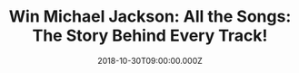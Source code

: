 ---
campaign-uuid: "c-cd0e0692-a8aa-4503-96a6-6b4ca5e7c1ef"
type: "Competition"
category: "Gifts"
date: "2018-10-30T09:00:00.000Z"
end-date: "2018-11-30T23:59:00.000Z"
disable-form: false
is_promoted: false
has_entry_page: true
title: "Win Michael Jackson: All the Songs: The Story Behind Every Track!"
competition-description: "<p>If you’re a MJ fan you would like to know the full story\
  \ of every single song that Michael Jackson recorded and released during his long\
  \ and remarkable solo career! We are giving away a copy of Michael Jackson: All\
  \ the Songs: The Story Behind Every Track book with fascinating stories and detailed\
  \ information on every track from the King of Pop!</p>\r\n<p>Click below for a chance\
  \ to win!</p>"
hero-header: "Win Michael Jackson: All the Songs: The Story Behind Every Track!"
terms-confirmation: "N/A"
banner-img: "https://assets.expresslyapp.com/asset-261bf418-62d9-4a6c-8a92-eaa7f41cfa6e.jpg"
logo-left-href: "http://club.expressly.io"
logo-left-image: "https://assets.expresslyapp.com/asset-5e2d1ad4-99ba-4c45-8deb-5f265abdc839.jpg"
logo-left-title: "Expressly Club"
bg-image-hero: "https://assets.expresslyapp.com/asset-39b52428-6e02-4645-95e9-cbfc2b999a57.jpg"
bg-image-first: "https://assets.expresslyapp.com/asset-1d9456bc-da30-4653-8cd5-8d6092a8162f.jpg"
section1-content: "<p>With fascinating stories and detailed information on every track\
  \ - as well as key early songs with The Jackson Five and his legendary dance moves\
  \ and videos - All the Songs is the complete unofficial history of one of the greatest\
  \ musical legacies of all time.</p>\r\n<p>Arranged chronologically by album, expert\
  \ authors Lecocq and Allard explore the details behind early hits such as ABC and\
  \ I Want You Back, to solo masterpieces such as Don't Stop 'Til You Get Enough,\
  \ Billie Jean, Beat It, Smooth Criminal, Black or White, This Is It and more - including\
  \ outtakes, duets and rare tracks.</p>\r\n<p>Enter the form below for a chance to\
  \ win and explore the magic behind the King of Pop's music with this in-depth, captivating\
  \ book! Good luck!</p>"
entry-title: "Win Michael Jackson: All the Songs: The Story Behind Every Track!"
entry-content: "Enter the draw to win Michael Jackson: All the Songs: The Story Behind\
  \ Every Track by completing the form below before 23:59 on 30th of November 2018."
has-winner: false
prize-description: "Michael Jackson: All the Songs: The Story Behind Every Track."
special-conditions: "Multiple entries are allowed up to one every day.\r\nThis competition\
  \ is also available on: https://aaa.nme.com/competitions/michael-jackson-all-the-songs-book-giveaway"
country-restrictions:
- "GB"
---